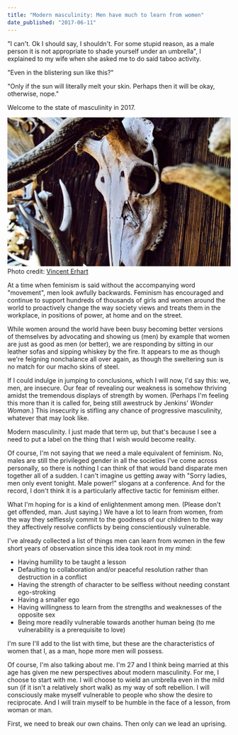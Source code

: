 ```yaml
---
title: "Modern masculinity: Men have much to learn from women"
date_published: "2017-06-11"
---
```


"I can't. Ok I should say, I shouldn't. For some stupid reason, as a male person it is not appropriate to shade yourself under an umbrella", I explained to my wife when she asked me to do said taboo activity.

"Even in the blistering sun like this?"

"Only if the sun will literally melt your skin. Perhaps then it will be okay, otherwise, nope."

Welcome to the state of masculinity in 2017.

![dead animal head trophy](images/vincent-erhart-193379-1024x683.jpg) Photo credit: [Vincent Erhart](https://unsplash.com/@vince_erhart)

At a time when feminism is said without the accompanying word "movement", men look awfully backwards. Feminism has encouraged and continue to support hundreds of thousands of girls and women around the world to proactively change the way society views and treats them in the workplace, in positions of power, at home and on the street.

While women around the world have been busy becoming better versions of themselves by advocating and showing us (men) by example that women are just as good as men (or better), we are responding by sitting in our leather sofas and sipping whiskey by the fire. It appears to me as though we're feigning nonchalance all over again, as though the sweltering sun is no match for our macho skins of steel.

If I could indulge in jumping to conclusions, which I will now, I'd say this: we, men, are insecure. Our fear of revealing our weakness is somehow thriving amidst the tremendous displays of strength by women. (Perhaps I'm feeling this more than it is called for, being still awestruck by Jenkins' _Wonder Woman_.) This insecurity is stifling any chance of progressive masculinity, whatever that may look like.

Modern masculinity. I just made that term up, but that's because I see a need to put a label on the thing that I wish would become reality.

Of course, I'm not saying that we need a male equivalent of feminism. No, males are still the privileged gender in all the societies I've come across personally, so there is nothing I can think of that would band disparate men together all of a sudden. I can't imagine us getting away with "Sorry ladies, men only event tonight. Male power!" slogans at a conference. And for the record, I don't think it is a particularly affective tactic for feminism either.

What I'm hoping for is a kind of enlightenment among men. (Please don't get offended, man. Just saying.) We have a lot to learn from women, from the way they selflessly commit to the goodness of our children to the way they affectively resolve conflicts by being conscientiously vulnerable.

I've already collected a list of things men can learn from women in the few short years of observation since this idea took root in my mind:

- Having humility to be taught a lesson
- Defaulting to collaboration and/or peaceful resolution rather than destruction in a conflict
- Having the strength of character to be selfless without needing constant ego-stroking
- Having a smaller ego
- Having willingness to learn from the strengths and weaknesses of the opposite sex
- Being more readily vulnerable towards another human being (to me vulnerability is a prerequisite to love)

I'm sure I'll add to the list with time, but these are the characteristics of women that I, as a man, hope more men will possess.

Of course, I'm also talking about me. I'm 27 and I think being married at this age has given me new perspectives about modern masculinity. For me, I choose to start with me. I will choose to wield an umbrella even in the mild sun (if it isn't a relatively short walk) as my way of soft rebellion. I will consciously make myself vulnerable to people who show the desire to reciprocate. And I will train myself to be humble in the face of a lesson, from woman or man.

First, we need to break our own chains. Then only can we lead an uprising.
